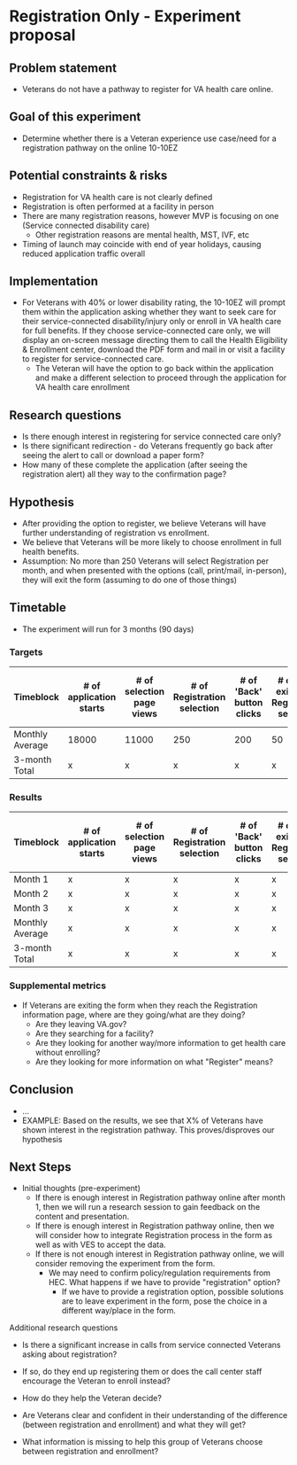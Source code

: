 # Registration Only - Experiment proposal

## Problem statement
- Veterans do not have a pathway to register for VA health care online.

## Goal of this experiment
- Determine whether there is a Veteran experience use case/need for a registration pathway on the online 10-10EZ

## Potential constraints & risks
- Registration for VA health care is not clearly defined
- Registration is often performed at a facility in person
- There are many registration reasons, however MVP is focusing on one (Service connected disability care)
     - Other registration reasons are mental health, MST, IVF, etc
- Timing of launch may coincide with end of year holidays, causing reduced application traffic overall


## Implementation
- For Veterans with 40% or lower disability rating, the 10-10EZ will prompt them within the application asking whether they want to seek care for their service-connected disability/injury only or enroll in VA health care for full benefits. If they choose service-connected care only, we will display an on-screen message directing them to call the Health Eligibility & Enrollment center, download the PDF form and mail in or visit a facility to register for service-connected care.
     - The Veteran will have the option to go back within the application and make a different selection to proceed through the application for VA health care enrollment


## Research questions
- Is there enough interest in registering for service connected care only?
- Is there significant redirection - do Veterans frequently go back after seeing the alert to call or download a paper form?
- How many of these complete the application (after seeing the registration alert) all they way to the confirmation page?



## Hypothesis
- After providing the option to register, we believe Veterans will have further understanding of registration vs enrollment.
- We believe that Veterans will be more likely to choose enrollment in full health benefits.
- Assumption: No more than 250 Veterans will select Registration per month, and when presented with the options (call, print/mail, in-person), they will exit the form (assuming to do one of those things)



## Timetable
- The experiment will run for 3 months (90 days)

### Targets
|Timeblock|# of application starts|# of selection page views|# of Registration selection|# of 'Back' button clicks|# of form exits after Registration selection|# of clicks to download 10-10EZ form|
|---------|---------------|-------------|----------|---------------|---------------|----------|
| Monthly Average | 18000 | 11000 | 250 | 200 |50 | 10 |
| 3-month Total | x | x | x | x |x | x |

### Results
|Timeblock|# of application starts|# of selection page views|# of Registration selection|# of 'Back' button clicks|# of form exits after Registration selection|# of clicks to download 10-10EZ form|
|---------|---------------|----------------|----------|---------------|---------------|----------|
|Month 1| x | x | x | x |x | x |
|Month 2| x | x | x | x |x | x |
|Month 3| x | x | x | x |x | x |
| Monthly Average | x | x | x | x |x | x |
| 3-month Total | x | x | x | x |x | x |

### Supplemental metrics
- If Veterans are exiting the form when they reach the Registration information page, where are they going/what are they doing?
     - Are they leaving VA.gov?
     - Are they searching for a facility?
     - Are they looking for another way/more information to get health care without enrolling?
     - Are they looking for more information on what "Register" means?

## Conclusion
- ...
- EXAMPLE: Based on the results, we see that X% of Veterans have shown interest in the registration pathway.  This proves/disproves our hypothesis


## Next Steps
- Initial thoughts (pre-experiment)
     - If there is enough interest in Registration pathway online after month 1, then we will run a research session to gain feedback on the content and presentation.
     - If there is enough interest in Registration pathway online, then we will consider how to integrate Registration process in the form as well as with VES to accept the data.
     - If there is not enough interest in Registration pathway online, we will consider removing the experiment from the form.  
          - We may need to confirm policy/regulation requirements from HEC.  What happens if we have to provide "registration" option?
               - If we have to provide a registration option, possible solutions are to leave experiment in the form, pose the choice in a different way/place in the form.

Additional research questions
- Is there a significant increase in calls from service connected Veterans asking about registration?
- If so, do they end up registering them or does the call center staff encourage the Veteran to enroll instead?
- How do they help the Veteran decide?

- Are Veterans clear and confident in their understanding of the difference (between registration and enrollment) and what they will get?
- What information is missing to help this group of Veterans choose between registration and enrollment?


